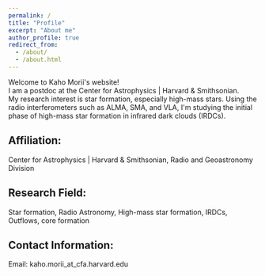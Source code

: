 ```yaml
---
permalink: /
title: "Profile"
excerpt: "About me"
author_profile: true
redirect_from: 
  - /about/
  - /about.html
---
```

Welcome to Kaho Morii's website! <br>
I am a postdoc at the Center for Astrophysics | Harvard & Smithsonian. 
<br>
My research interest is star formation, especially high-mass stars. 
Using the radio interferometers such as ALMA, SMA, and VLA, I'm studying the initial phase of high-mass star formation in infrared dark clouds (IRDCs). 

## Affiliation: 
Center for Astrophysics | Harvard & Smithsonian, Radio and Geoastronomy Division


## Research Field: 
Star formation, Radio Astronomy, High-mass star formation, IRDCs, Outflows, core formation

## Contact Information:
Email: kaho.morii_at_cfa.harvard.edu
